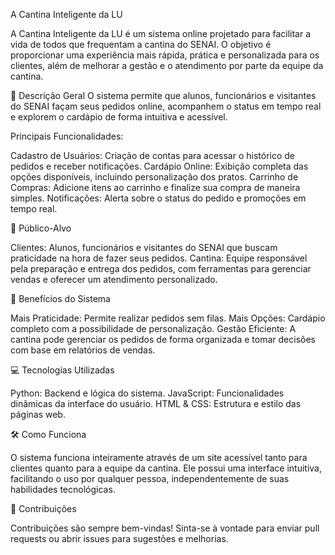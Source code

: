 A Cantina Inteligente da LU

A Cantina Inteligente da LU é um sistema online projetado para facilitar a vida de todos que frequentam a cantina do SENAI. O objetivo é proporcionar uma experiência mais rápida, prática e personalizada para os clientes, além de melhorar a gestão e o atendimento por parte da equipe da cantina.

📖 Descrição Geral
O sistema permite que alunos, funcionários e visitantes do SENAI façam seus pedidos online, acompanhem o status em tempo real e explorem o cardápio de forma intuitiva e acessível.

Principais Funcionalidades:

Cadastro de Usuários: Criação de contas para acessar o histórico de pedidos e receber notificações.
Cardápio Online: Exibição completa das opções disponíveis, incluindo personalização dos pratos.
Carrinho de Compras: Adicione itens ao carrinho e finalize sua compra de maneira simples.
Notificações: Alerta sobre o status do pedido e promoções em tempo real.

🎯 Público-Alvo

Clientes: Alunos, funcionários e visitantes do SENAI que buscam praticidade na hora de fazer seus pedidos.
Cantina: Equipe responsável pela preparação e entrega dos pedidos, com ferramentas para gerenciar vendas e oferecer um atendimento personalizado.

🚀 Benefícios do Sistema

Mais Praticidade: Permite realizar pedidos sem filas.
Mais Opções: Cardápio completo com a possibilidade de personalização.
Gestão Eficiente: A cantina pode gerenciar os pedidos de forma organizada e tomar decisões com base em relatórios de vendas.

💻 Tecnologias Utilizadas

Python: Backend e lógica do sistema.
JavaScript: Funcionalidades dinâmicas da interface do usuário.
HTML & CSS: Estrutura e estilo das páginas web.

🛠️ Como Funciona

O sistema funciona inteiramente através de um site acessível tanto para clientes quanto para a equipe da cantina. Ele possui uma interface intuitiva, facilitando o uso por qualquer pessoa, independentemente de suas habilidades tecnológicas.

🤝 Contribuições

Contribuições são sempre bem-vindas! Sinta-se à vontade para enviar pull requests ou abrir issues para sugestões e melhorias.
